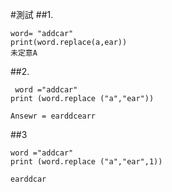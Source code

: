#測試
##1.
```
word= "addcar"
print(word.replace(a,ear))
未定意A
```
##2.
```
 word ="addcar"
print (word.replace ("a","ear"))
```
```
Ansewr = earddcearr
```
##3
```
word ="addcar"
print (word.replace ("a","ear",1))
```
```
earddcar
```
